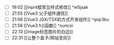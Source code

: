 
- [ ] 19:02 [[inpnt框常见样式修改]] ^w5jsak
- [ ] 21:55 [[Vue3 父子组件通信]]
- [ ] 21:56 [[Vue3 JSX/TSX的方式开发组件]] ^qnp3ku
- [ ] 21:56 [[Vue3 h()函数]] ^ouncxi
- [ ] 22:13 [[image标签图片的白边]]
- [ ] 22:31 [[让整个盒子/网站变灰]]